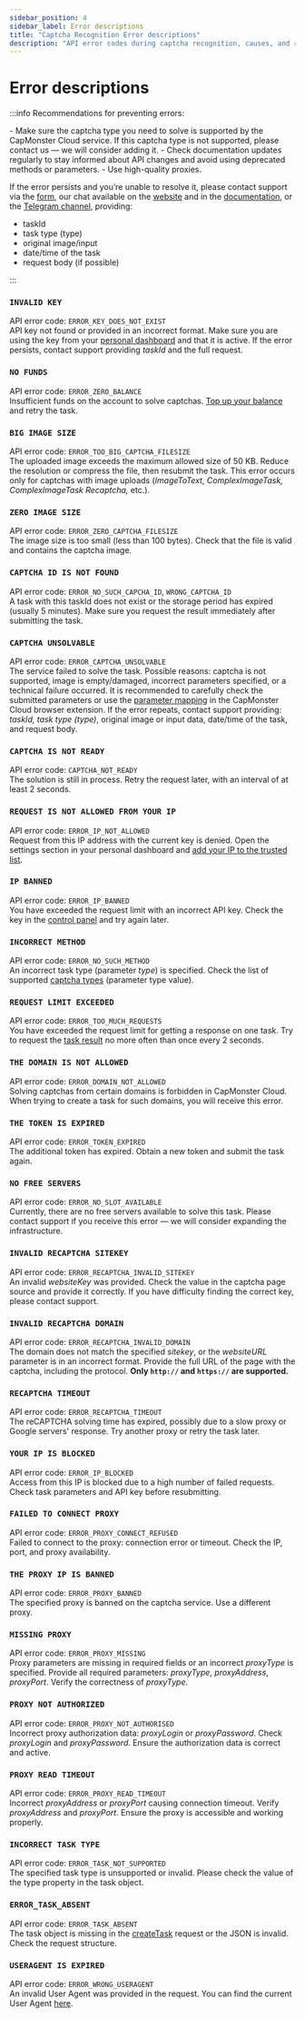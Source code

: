 ```yaml
---
sidebar_position: 4
sidebar_label: Error descriptions
title: "Captcha Recognition Error descriptions"
description: "API error codes during captcha recognition, causes, and recommendations to prevent errors when integrating the API for solving and bypassing captchas on the CapMonster Cloud service website!"
---
```


# Error descriptions

:::info Recommendations for preventing errors:
<div style={{color: "#000"}}>
- Make sure the captcha type you need to solve is supported by the CapMonster Cloud service. If this captcha type is not supported, please contact us — we will consider adding it.  
- Check documentation updates regularly to stay informed about API changes and avoid using deprecated methods or parameters.  
- Use high-quality proxies.  

If the error persists and you’re unable to resolve it, please contact support via the [form](https://helpdesk.zennolab.com/conversation/new), our chat available on the [website](https://capmonster.cloud/) and in the [documentation](https://docs.capmonster.cloud/), or the [Telegram channel](https://t.me/capmonstercloud), providing:

- taskId  
- task type (type)  
- original image/input  
- date/time of the task  
- request body (if possible)  
</div>
:::


### `INVALID KEY`
API error code: `ERROR_KEY_DOES_NOT_EXIST` <br />
API key not found or provided in an incorrect format. Make sure you are using the key from your [personal dashboard](https://dash.capmonster.cloud/) and that it is active. If the error persists, contact support providing *taskId* and the full request.

### `NO FUNDS`
API error code: `ERROR_ZERO_BALANCE` <br />
Insufficient funds on the account to solve captchas. [Top up your balance](https://capmonster.cloud/SelectPaymentType) and retry the task.

### `BIG IMAGE SIZE`
API error code: `ERROR_TOO_BIG_CAPTCHA_FILESIZE` <br />
The uploaded image exceeds the maximum allowed size of 50 KB. Reduce the resolution or compress the file, then resubmit the task. This error occurs only for captchas with image uploads (*ImageToText, ComplexImageTask, ComplexImageTask Recaptcha,* etc.).

### `ZERO IMAGE SIZE`
API error code: `ERROR_ZERO_CAPTCHA_FILESIZE` <br />
The image size is too small (less than 100 bytes). Check that the file is valid and contains the captcha image.

### `CAPTCHA ID IS NOT FOUND`
API error code: `ERROR_NO_SUCH_CAPCHA_ID`, `WRONG_CAPTCHA_ID` <br />
A task with this taskId does not exist or the storage period has expired (usually 5 minutes). Make sure you request the result immediately after submitting the task.

### `CAPTCHA UNSOLVABLE`
API error code: `ERROR_CAPTCHA_UNSOLVABLE` <br />
The service failed to solve the task. Possible reasons: captcha is not supported, image is empty/damaged, incorrect parameters specified, or a technical failure occurred. It is recommended to carefully check the submitted parameters or use the [parameter mapping](https://docs.capmonster.cloud/docs/extension/extension-main/#captcha-parameter-mapping) in the CapMonster Cloud browser extension. If the error repeats, contact support providing: *taskId, task type (type)*, original image or input data, date/time of the task, and request body.

### `CAPTCHA IS NOT READY`
API error code: `CAPTCHA_NOT_READY` <br />
The solution is still in process. Retry the request later, with an interval of at least 2 seconds.

### `REQUEST IS NOT ALLOWED FROM YOUR IP`
API error code: `ERROR_IP_NOT_ALLOWED` <br />
Request from this IP address with the current key is denied. Open the settings section in your personal dashboard and [add your IP to the trusted list](https://dash.capmonster.cloud/Account/Settings).

### `IP BANNED`
API error code: `ERROR_IP_BANNED` <br />
You have exceeded the request limit with an incorrect API key. Check the key in the [control panel](https://dash.capmonster.cloud/) and try again later.

### `INCORRECT METHOD`
API error code: `ERROR_NO_SUCH_METHOD` <br />
An incorrect task type (parameter *type*) is specified. Check the list of supported [captcha types](https://docs.capmonster.cloud/docs/captchas/) (parameter type value).

### `REQUEST LIMIT EXCEEDED`
API error code: `ERROR_TOO_MUCH_REQUESTS` <br />
You have exceeded the request limit for getting a response on one task. Try to request the [task result](./methods/get-task-result.md) no more often than once every 2 seconds.

### `THE DOMAIN IS NOT ALLOWED`
API error code: `ERROR_DOMAIN_NOT_ALLOWED` <br />
Solving captchas from certain domains is forbidden in CapMonster Cloud. When trying to create a task for such domains, you will receive this error.

### `THE TOKEN IS EXPIRED`
API error code: `ERROR_TOKEN_EXPIRED` <br />
The additional token has expired. Obtain a new token and submit the task again.

### `NO FREE SERVERS`
API error code: `ERROR_NO_SLOT_AVAILABLE` <br />
Currently, there are no free servers available to solve this task. Please contact support if you receive this error — we will consider expanding the infrastructure.

### `INVALID RECAPTCHA SITEKEY`
API error code: `ERROR_RECAPTCHA_INVALID_SITEKEY` <br />
An invalid *websiteKey* was provided. Check the value in the captcha page source and provide it correctly. If you have difficulty finding the correct key, please contact support.

### `INVALID RECAPTCHA DOMAIN`
API error code: `ERROR_RECAPTCHA_INVALID_DOMAIN` <br />
The domain does not match the specified *sitekey*, or the *websiteURL* parameter is in an incorrect format. Provide the full URL of the page with the captcha, including the protocol. **Only `http://` and `https://` are supported.**

### `RECAPTCHA TIMEOUT`
API error code: `ERROR_RECAPTCHA_TIMEOUT` <br />
The reCAPTCHA solving time has expired, possibly due to a slow proxy or Google servers' response. Try another proxy or retry the task later.

### `YOUR IP IS BLOCKED`
API error code: `ERROR_IP_BLOCKED` <br />
Access from this IP is blocked due to a high number of failed requests. Check task parameters and API key before resubmitting.

### `FAILED TO CONNECT PROXY`
API error code: `ERROR_PROXY_CONNECT_REFUSED` <br />
Failed to connect to the proxy: connection error or timeout. Check the IP, port, and proxy availability.

### `THE PROXY IP IS BANNED`
API error code: `ERROR_PROXY_BANNED` <br />
The specified proxy is banned on the captcha service. Use a different proxy.

### `MISSING PROXY`
API error code: `ERROR_PROXY_MISSING`<br />
Proxy parameters are missing in required fields or an incorrect *proxyType* is specified. Provide all required parameters: *proxyType*, *proxyAddress*, *proxyPort*. Verify the correctness of *proxyType*.

### `PROXY NOT AUTHORIZED`
API error code: `ERROR_PROXY_NOT_AUTHORISED`<br />
Incorrect proxy authorization data: *proxyLogin* or *proxyPassword*. Check *proxyLogin* and *proxyPassword*. Ensure the authorization data is correct and active.

### `PROXY READ TIMEOUT`
API error code: `ERROR_PROXY_READ_TIMEOUT`<br />
Incorrect *proxyAddress* or *proxyPort* causing connection timeout. Verify *proxyAddress* and *proxyPort*. Ensure the proxy is accessible and working properly.

### `INCORRECT TASK TYPE`
API error code: `ERROR_TASK_NOT_SUPPORTED` <br />
The specified task type is unsupported or invalid. Please check the value of the type property in the task object.

### `ERROR_TASK_ABSENT`
API error code: `ERROR_TASK_ABSENT` <br />
The task object is missing in the [createTask](./methods/create-task.md) request or the JSON is invalid. Check the request structure.

### `USERAGENT IS EXPIRED`
API error code: `ERROR_WRONG_USERAGENT`<br />
An invalid User Agent was provided in the request. You can find the current User Agent [here](https://capmonster.cloud/api/useragent/actual).
